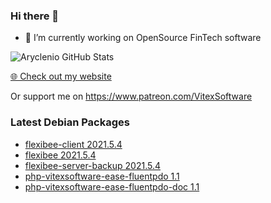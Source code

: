 ### Hi there 👋

- 🔭 I’m currently working on OpenSource FinTech software


![Aryclenio GitHub Stats](https://github-readme-stats.vercel.app/api?username=Vitexus&show_icons=true)


<p><a href="https://vitexsoftware.cz">🌐 Check out my website</a></p>

Or support me on https://www.patreon.com/VitexSoftware


### Latest Debian Packages
<!-- DEBIAN-PACKAGES-LIST:START -->
- [flexibee-client 2021.5.4](https://vitexsoftware.cz/package.php?package=flexibee-client)
- [flexibee 2021.5.4](https://vitexsoftware.cz/package.php?package=flexibee)
- [flexibee-server-backup 2021.5.4](https://vitexsoftware.cz/package.php?package=flexibee-server-backup)
- [php-vitexsoftware-ease-fluentpdo 1.1](https://vitexsoftware.cz/package.php?package=php-vitexsoftware-ease-fluentpdo)
- [php-vitexsoftware-ease-fluentpdo-doc 1.1](https://vitexsoftware.cz/package.php?package=php-vitexsoftware-ease-fluentpdo-doc)
<!-- DEBIAN-PACKAGES-LIST:END -->


<!--
**Vitexus/Vitexus** is a ✨ _special_ ✨ repository because its `README.md` (this file) appears on your GitHub profile.

Here are some ideas to get you started:

- 🌱 I’m currently learning ...
- 👯 I’m looking to collaborate on ...
- 🤔 I’m looking for help with ...
- 💬 Ask me about ...
- 📫 How to reach me: ...
- 😄 Pronouns: ...
- ⚡ Fun fact: ...
-->
